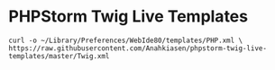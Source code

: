 # PHPStorm Twig Live Templates

```
curl -o ~/Library/Preferences/WebIde80/templates/PHP.xml \
https://raw.githubusercontent.com/Anahkiasen/phpstorm-twig-live-templates/master/Twig.xml
```
